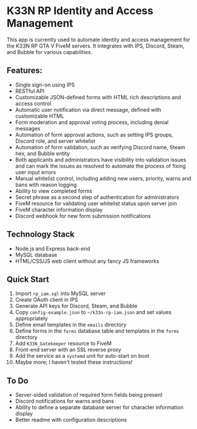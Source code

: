 # K33N RP Identity and Access Management
This app is currently used to automate identity and access management for the K33N RP GTA V FiveM servers. It integrates with IPS, Discord, Steam, and Bubble for various capabilities.

## Features:
- Single sign-on using IPS
- RESTful API
- Customizable JSON-defined forms with HTML rich descriptions and access control
- Automatic user notification via direct message, defined with customizable HTML
- Form moderation and approval voting process, including denial messages
- Automation of form approval actions, such as setting IPS groups, Discord role, and server whitelist
- Automation of form validation, such as verifying Discord name, Steam hex, and Bubble entity
- Both applicants and administrators have visibility into validation issues and can mark the issues as resolved to automate the process of fixing user input errors
- Manual whitelist control, including adding new users, priority, warns and bans with reason logging
- Ability to view completed forms
- Secret phrase as a second step of authentication for administrators
- FiveM resource for validating user whitelist status upon server join
- FiveM character information display
- Discord webhook for new form submission notifications

## Technology Stack
- Node.js and Express back-end
- MySQL database
- HTML/CSS/JS web client without any fancy JS frameworks

## Quick Start
1. Import `rp_iam.sql` into MySQL server
2. Create OAuth client in IPS
3. Generate API keys for Discord, Steam, and Bubble
4. Copy `config-example.json` to `~/k33n-rp-iam.json` and set values appropriately
5. Define email templates in the `emails` directory
6. Define forms in the `forms` database table and templates in the `forms` directory
7. Add `K33N_Gatekeeper` resource to FiveM
8. Front-end server with an SSL reverse proxy
9. Add the service as a `systemd` unit for auto-start on boot
10. Maybe more; I haven't tested these instructions!

## To Do
- Server-sided validation of required form fields being present
- Discord notifications for warns and bans
- Ability to define a separate database server for character information display
- Better readme with configuration descriptions